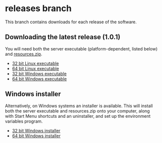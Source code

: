 # releases branch

This branch contains downloads for each release of the software.

## Downloading the latest release (1.0.1)

You will need both the server executable (platform-dependent, listed below) and [resources.zip](v1.0.1/resources.zip?raw=true).

* [32 bit Linux executable](v1.0.1/mealplanner_1.0.1_linux_32?raw=true)
* [64 bit Linux executable](v1.0.1/mealplanner_1.0.1_linux_64?raw=true)
* [32 bit Windows executable](v1.0.1/mealplanner_1.0.1_windows_32.exe?raw=true)
* [64 bit Windows executable](v1.0.1/mealplanner_1.0.1_windows_64.exe?raw=true)

## Windows installer

Alternatively, on Windows systems an installer is available. This will install both the server executable and resources.zip onto your computer, along with Start Menu shortcuts and an uninstaller, and set up the environment 
variables program.

* [32 bit Windows installer](v1.0.1/mealplanner_1.0.1_windows_32_install.exe?raw=true)
* [64 bit Windows installer](v1.0.1/mealplanner_1.0.1_windows_64_install.exe?raw=tue)
